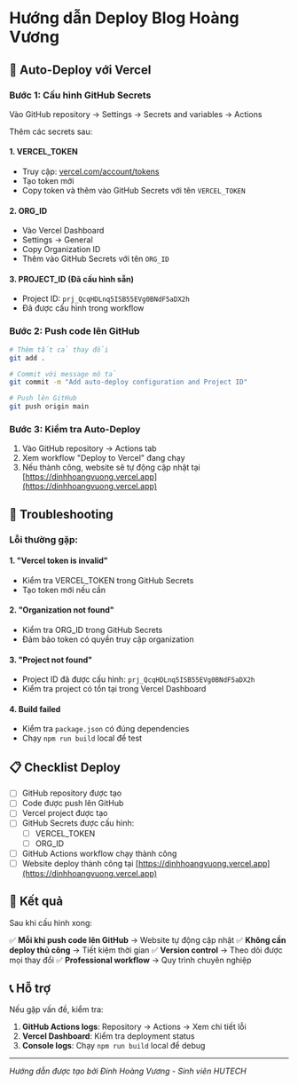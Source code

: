 # Hướng dẫn Deploy Blog Hoàng Vương

## 🚀 Auto-Deploy với Vercel

### Bước 1: Cấu hình GitHub Secrets

Vào GitHub repository → Settings → Secrets and variables → Actions

Thêm các secrets sau:

#### 1. VERCEL_TOKEN
- Truy cập: [vercel.com/account/tokens](https://vercel.com/account/tokens)
- Tạo token mới
- Copy token và thêm vào GitHub Secrets với tên `VERCEL_TOKEN`

#### 2. ORG_ID
- Vào Vercel Dashboard
- Settings → General
- Copy Organization ID
- Thêm vào GitHub Secrets với tên `ORG_ID`

#### 3. PROJECT_ID (Đã cấu hình sẵn)
- Project ID: `prj_QcqHDLnq5ISB55EVg0BNdF5aDX2h`
- Đã được cấu hình trong workflow

### Bước 2: Push code lên GitHub

```bash
# Thêm tất cả thay đổi
git add .

# Commit với message mô tả
git commit -m "Add auto-deploy configuration and Project ID"

# Push lên GitHub
git push origin main
```

### Bước 3: Kiểm tra Auto-Deploy

1. Vào GitHub repository → Actions tab
2. Xem workflow "Deploy to Vercel" đang chạy
3. Nếu thành công, website sẽ tự động cập nhật tại [https://dinhhoangvuong.vercel.app](https://dinhhoangvuong.vercel.app)

## 🔧 Troubleshooting

### Lỗi thường gặp:

#### 1. "Vercel token is invalid"
- Kiểm tra VERCEL_TOKEN trong GitHub Secrets
- Tạo token mới nếu cần

#### 2. "Organization not found"
- Kiểm tra ORG_ID trong GitHub Secrets
- Đảm bảo token có quyền truy cập organization

#### 3. "Project not found"
- Project ID đã được cấu hình: `prj_QcqHDLnq5ISB55EVg0BNdF5aDX2h`
- Kiểm tra project có tồn tại trong Vercel Dashboard

#### 4. Build failed
- Kiểm tra `package.json` có đúng dependencies
- Chạy `npm run build` local để test

## 📋 Checklist Deploy

- [ ] GitHub repository được tạo
- [ ] Code được push lên GitHub
- [ ] Vercel project được tạo
- [ ] GitHub Secrets được cấu hình:
  - [ ] VERCEL_TOKEN
  - [ ] ORG_ID
- [ ] GitHub Actions workflow chạy thành công
- [ ] Website deploy thành công tại [https://dinhhoangvuong.vercel.app](https://dinhhoangvuong.vercel.app)

## 🎯 Kết quả

Sau khi cấu hình xong:

✅ **Mỗi khi push code lên GitHub** → Website tự động cập nhật
✅ **Không cần deploy thủ công** → Tiết kiệm thời gian
✅ **Version control** → Theo dõi được mọi thay đổi
✅ **Professional workflow** → Quy trình chuyên nghiệp

## 📞 Hỗ trợ

Nếu gặp vấn đề, kiểm tra:

1. **GitHub Actions logs**: Repository → Actions → Xem chi tiết lỗi
2. **Vercel Dashboard**: Kiểm tra deployment status
3. **Console logs**: Chạy `npm run build` local để debug

---

*Hướng dẫn được tạo bởi Đinh Hoàng Vương - Sinh viên HUTECH*
